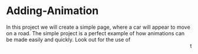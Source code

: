 # Adding-Animation
In this project
 we will create a simple page,
 where a car will
 appear to move on a road. The simple project is a perfect example of how animations can be made easily and quickly. Look out for the use of <marquee> tag for creating this simple animation. Try adding more objects and making them move in different directions for more fun. 
